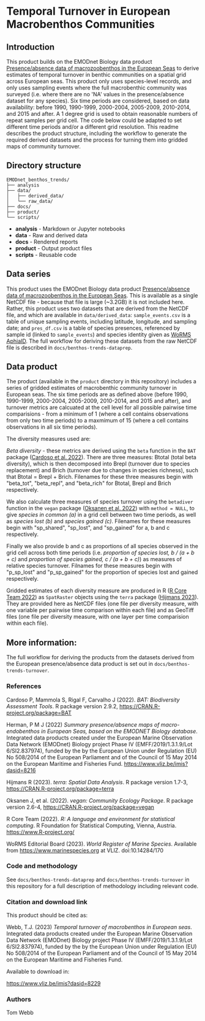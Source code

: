 # Temporal Turnover in European Macrobenthos Communities

## Introduction

This product builds on the EMODnet Biology data product [Presence/absence data of macrozoobenthos in the European Seas](https://github.com/EMODnet/EMODnet-Biology-Benthos-European-Seas) to derive estimates of temporal turnover in benthic communities on a spatial grid across European seas. This product only uses species-level records, and only uses sampling events where the full macrobenthic community was surveyed (i.e. where there are no 'NA' values in the presence/absence dataset for any species). Six time periods are considered, based on data availability: before 1990, 1990-1999, 2000-2004, 2005-2009, 2010-2014, and 2015 and after. A 1 degree grid is used to obtain reasonable numbers of repeat samples per grid cell. The code below could be adapted to set different time periods and/or a different grid resolution. This readme describes the product structure, including the workflow to generate the required derived datasets and the process for turning them into gridded maps of community turnover.

## Directory structure

```
EMODnet_benthos_trends/
├── analysis
├── data/
│   ├── derived_data/
│   └── raw_data/
├── docs/
├── product/
└── scripts/
```

* **analysis** - Markdown or Jupyter notebooks
* **data** - Raw and derived data
* **docs** - Rendered reports
* **product** - Output product files
* **scripts** - Reusable code

## Data series

This product uses the EMODnet Biology data product [Presence/absence data of macrozoobenthos in the European Seas](https://github.com/EMODnet/EMODnet-Biology-Benthos-European-Seas). This is available as a single NetCDF file - because that file is large (~3.2GB) it is not included here. Rather, this product uses two datasets that are derived from the NetCDF file, and which are available in `data/derived_data`: `sample_events.csv` is a table of unique sampling events, including latitude, longitude, and sampling date; and `pres_df.csv` is a table of species presences, referenced by sample id (linked to `sample_events`) and species identity given as [WoRMS AphiaID](https://marinespecies.org/about.php). The full workflow for deriving these datasets from the raw NetCDF file is described in `docs/benthos-trends-dataprep`.

## Data product

The product (available in the `product` directory in this repository) includes a series of gridded estimates of macrobenthic community turnover in European seas. The six time periods are as defined above (before 1990, 1990-1999, 2000-2004, 2005-2009, 2010-2014, and 2015 and after), and turnover metrics are calcuated at the cell level for all possible pairwise time comparisions - from a minimum of 1 (where a cell contains observations from only two time periods) to a maxmimum of 15 (where a cell contains observations in all six time periods). 

The diversity measures used are: 

*Beta diversity* - these metrics are derived using the `beta` function in the `BAT` package ([Cardoso et al. 2022](https://CRAN.R-project.org/package=BAT)). There are three measures: Btotal (total beta diversity), which is then decomposed into Brepl (turnover due to species replacement) and Brich (turnover due to changes in species richness), such that Btotal = Brepl + Brich. Filenames for these three measures begin with "beta_tot", "beta_repl", and "beta_rich" for Btotal, Brepl and Brich respectively.

We also calculate three measures of species turnover using the `betadiver` function in the `vegan` package ([Oksanen et al. 2022](https://CRAN.R-project.org/package=vegan)) with `method = NULL`, to give *species in common (a)* in a grid cell between two time periods, as well as *species lost (b)* and *species gained (c)*. Filenames for these measures begin with "sp_shared", "sp_lost", and "sp_gained" for a, b and c respectively.

Finally we also provide b and c as proportions of all species observed in the grid cell across both time periods (i.e. *proportion of species lost, b / (a + b + c)* and *proportion of species gained, c / (a + b + c)*) as measures of relative species turnover. Filnames for these measures begin with "p_sp_lost" and "p_sp_gained" for the proportion of species lost and gained respectively.

Gridded estimates of each diversity measure are produced in R ([R Core Team 2022](https://www.R-project.org/)) as `SpatRaster` objects using the `terra` package ([Hijmans 2023](https://CRAN.R-project.org/package=terra)). They are provided here as NetCDF files (one file per diversity measure, with one variable per pairwise time comparison within each file) and as GeoTiff files (one file per diversity measure, with one layer per time comparision within each file).

## More information:

The full workflow for deriving the products from the datasets derived from the European presence/absence data product is set out in `docs/benthos-trends-turnover`.

### References

Cardoso P, Mammola S, Rigal F, Carvalho J (2022). _BAT: Biodiversity Assessment Tools_. R package version 2.9.2, https://CRAN.R-project.org/package=BAT

Herman, P M J (2022) _Summary presence/absence maps of macro-endobenthos in European Seas, based on the EMODNET Biology database_. Integrated data products created under the European Marine Observation Data Network (EMODnet) Biology project Phase IV (EMFF/2019/1.3.1.9/Lot 6/SI2.837974), funded by the by the European Union under Regulation (EU) No 508/2014 of the European Parliament and of the Council of 15 May 2014 on the European Maritime and Fisheries Fund. https://www.vliz.be/imis?dasid=8216 

Hijmans R (2023). _terra: Spatial Data Analysis_. R package version 1.7-3, https://CRAN.R-project.org/package=terra

Oksanen J, et al. (2022). _vegan: Community Ecology Package_. R package version 2.6-4, https://CRAN.R-project.org/package=vegan

R Core Team (2022). _R: A language and environment for statistical computing_. R Foundation for Statistical Computing, Vienna, Austria. https://www.R-project.org/

WoRMS Editorial Board (2023). _World Register of Marine Species_. Available from https://www.marinespecies.org at VLIZ. doi:10.14284/170

### Code and methodology

See `docs/benthos-trends-dataprep` and `docs/benthos-trends-turnover` in this repository for a full description of methodology including relevant code.

### Citation and download link

This product should be cited as:

Webb, T.J. (2023) _Temporal turnover of macrobenthos in European seas_. Integrated data products created under the European Marine Observation Data Network (EMODnet) Biology project Phase IV (EMFF/2019/1.3.1.9/Lot 6/SI2.837974), funded by the by the European Union under Regulation (EU) No 508/2014 of the European Parliament and of the Council of 15 May 2014 on the European Maritime and Fisheries Fund.

Available to download in:

https://www.vliz.be/imis?dasid=8229

### Authors

Tom Webb
